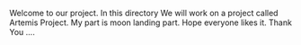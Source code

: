 Welcome to our project. In this directory We will work on a project called Artemis Project. My part is moon landing part. Hope everyone likes it. Thank You ....